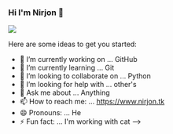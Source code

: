 ### Hi I'm Nirjon 👋

<img src="https://cdn.pixabay.com/photo/2019/07/12/18/48/code-4333398_960_720.jpg">

Here are some ideas to get you started:

- 🔭 I’m currently working on ... GitHub
- 🌱 I’m currently learning ... Git
- 👯 I’m looking to collaborate on ... Python
- 🤔 I’m looking for help with ... other's
- 💬 Ask me about ... Anything
- 📫 How to reach me: ... https://www.nirjon.tk
- 😄 Pronouns: ... He
- ⚡ Fun fact: ... I'm working with cat
-->
